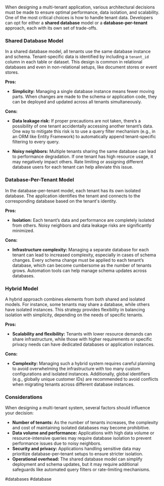 When designing a multi-tenant application, various architectural decisions must be made to ensure optimal performance, data isolation, and scalability. One of the most critical choices is how to handle tenant data. Developers can opt for either a **shared database** model or a **database-per-tenant** approach, each with its own set of trade-offs.

### Shared Database Model

In a shared database model, all tenants use the same database instance and schema. Tenant-specific data is identified by including a `tenant_id` column in each table or dataset. This design is common in relational databases and even in non-relational setups, like document stores or event stores.

**Pros:**
- **Simplicity:** Managing a single database instance means fewer moving parts. When changes are made to the schema or application code, they can be deployed and updated across all tenants simultaneously.

**Cons:**
- **Data leakage risk:** If proper precautions are not taken, there’s a possibility of one tenant accidentally accessing another tenant’s data. One way to mitigate this risk is to use a query filter mechanism (e.g., in an ORM like Entity Framework) to automatically append tenant-specific filtering to every query.

- **Noisy neighbors:** Multiple tenants sharing the same database can lead to performance degradation. If one tenant has high resource usage, it may negatively impact others. Rate limiting or assigning different database users for each tenant can help alleviate this issue.

### Database-Per-Tenant Model

In the database-per-tenant model, each tenant has its own isolated database. The application identifies the tenant and connects to the corresponding database based on the tenant's identity.

**Pros:**
- **Isolation:** Each tenant’s data and performance are completely isolated from others. Noisy neighbors and data leakage risks are significantly minimized.

**Cons:**
- **Infrastructure complexity:** Managing a separate database for each tenant can lead to increased complexity, especially in cases of schema changes. Every schema change must be applied to each tenant’s database, which can become cumbersome as the number of tenants grows. Automation tools can help manage schema updates across databases.

### Hybrid Model

A hybrid approach combines elements from both shared and isolated models. For instance, some tenants may share a database, while others have isolated instances. This strategy provides flexibility in balancing isolation with simplicity, depending on the needs of specific tenants.

**Pros:**
- **Scalability and flexibility:** Tenants with lower resource demands can share infrastructure, while those with higher requirements or specific privacy needs can have dedicated databases or application instances.

**Cons:**
- **Complexity:** Managing such a hybrid system requires careful planning to avoid overwhelming the infrastructure with too many custom configurations and isolated instances. Additionally, global identifiers (e.g., globally unique customer IDs) are recommended to avoid conflicts when migrating tenants across different database instances.

### Considerations

When designing a multi-tenant system, several factors should influence your decision:

- **Number of tenants:** As the number of tenants increases, the complexity and cost of maintaining isolated databases may become prohibitive.
- **Data volume and performance:** Applications with high data volume or resource-intensive queries may require database isolation to prevent performance issues due to noisy neighbors.
- **Security and privacy:** Applications handling sensitive data may prioritize database-per-tenant setups to ensure stricter isolation.
- **Operational overhead:** The shared database model can simplify deployment and schema updates, but it may require additional safeguards like automated query filters or rate-limiting mechanisms.

<!-- Keywords -->
#databases #database
<!-- /Keywords -->
